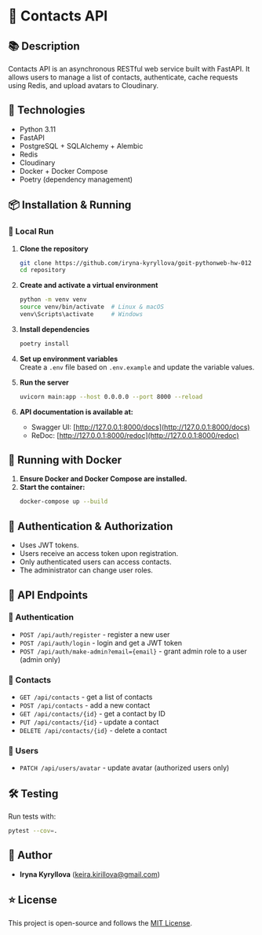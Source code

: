 # 📌 Contacts API

## 📚 Description

Contacts API is an asynchronous RESTful web service built with FastAPI. It allows users to manage a list of contacts, authenticate, cache requests using Redis, and upload avatars to Cloudinary.

## 🚀 Technologies

- Python 3.11
- FastAPI
- PostgreSQL + SQLAlchemy + Alembic
- Redis
- Cloudinary
- Docker + Docker Compose
- Poetry (dependency management)

## 📦 Installation & Running

### 🔹 Local Run

1. **Clone the repository**

   ```sh
   git clone https://github.com/iryna-kyryllova/goit-pythonweb-hw-012
   cd repository
   ```

2. **Create and activate a virtual environment**

   ```sh
   python -m venv venv
   source venv/bin/activate  # Linux & macOS
   venv\Scripts\activate     # Windows
   ```

3. **Install dependencies**

   ```sh
   poetry install
   ```

4. **Set up environment variables**  
   Create a `.env` file based on `.env.example` and update the variable values.

5. **Run the server**

   ```sh
   uvicorn main:app --host 0.0.0.0 --port 8000 --reload
   ```

6. **API documentation is available at:**
   - Swagger UI: [http://127.0.0.1:8000/docs](http://127.0.0.1:8000/docs)
   - ReDoc: [http://127.0.0.1:8000/redoc](http://127.0.0.1:8000/redoc)

## 🐳 Running with Docker

1. **Ensure Docker and Docker Compose are installed.**
2. **Start the container:**
   ```sh
   docker-compose up --build
   ```

## 🔑 Authentication & Authorization

- Uses JWT tokens.
- Users receive an access token upon registration.
- Only authenticated users can access contacts.
- The administrator can change user roles.

## 📝 API Endpoints

### 🔹 Authentication

- `POST /api/auth/register` - register a new user
- `POST /api/auth/login` - login and get a JWT token
- `POST /api/auth/make-admin?email={email}` - grant admin role to a user (admin only)

### 🔹 Contacts

- `GET /api/contacts` - get a list of contacts
- `POST /api/contacts` - add a new contact
- `GET /api/contacts/{id}` - get a contact by ID
- `PUT /api/contacts/{id}` - update a contact
- `DELETE /api/contacts/{id}` - delete a contact

### 🔹 Users

- `PATCH /api/users/avatar` - update avatar (authorized users only)

## 🛠 Testing

Run tests with:

```sh
pytest --cov=.
```

## 📌 Author

- **Iryna Kyryllova** ([keira.kirillova@gmail.com](mailto:keira.kirillova@gmail.com))

## ⭐ License

This project is open-source and follows the [MIT License](LICENSE).
